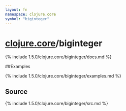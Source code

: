 ```yaml
---
layout: fn
namespace: clojure.core
symbol: "biginteger"
---
```


# [clojure.core](../)/biginteger

{% include 1.5.0/clojure.core/biginteger/docs.md %}

##Examples

{% include 1.5.0/clojure.core/biginteger/examples.md %}
## Source
{% include 1.5.0/clojure.core/biginteger/src.md %}

